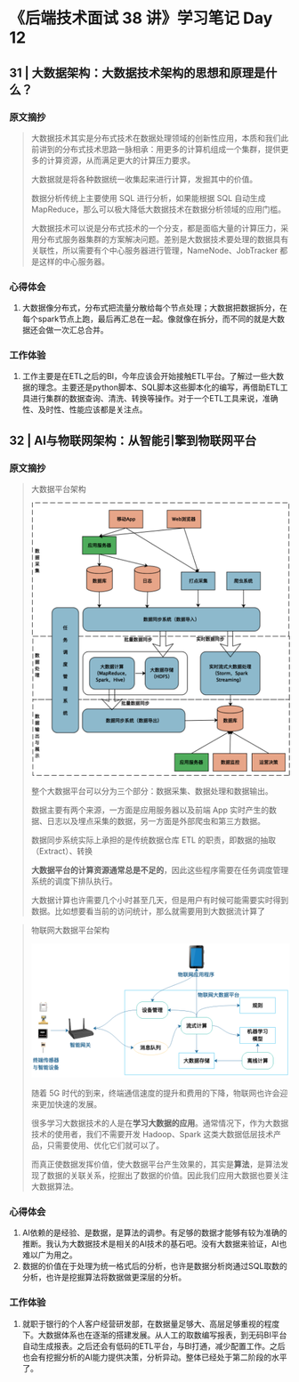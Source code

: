 # 《后端技术面试 38 讲》学习笔记 Day 12

## 31 | 大数据架构：大数据技术架构的思想和原理是什么？

### 原文摘抄

> 大数据技术其实是分布式技术在数据处理领域的创新性应用，本质和我们此前讲到的分布式技术思路一脉相承：用更多的计算机组成一个集群，提供更多的计算资源，从而满足更大的计算压力要求。
>
> 大数据就是将各种数据统一收集起来进行计算，发掘其中的价值。
>
> 数据分析传统上主要使用 SQL 进行分析，如果能根据 SQL 自动生成 MapReduce，那么可以极大降低大数据技术在数据分析领域的应用门槛。
>
> 大数据技术可以说是分布式技术的一个分支，都是面临大量的计算压力，采用分布式服务器集群的方案解决问题。差别是大数据技术要处理的数据具有关联性，所以需要有个中心服务器进行管理，NameNode、JobTracker 都是这样的中心服务器。

### 心得体会

1. 大数据像分布式，分布式把流量分散给每个节点处理；大数据把数据拆分，在每个spark节点上跑，最后再汇总在一起。像就像在拆分，而不同的就是大数据还会做一次汇总合并。

### 工作体验

1. 工作主要是在ETL之后的BI，今年应该会开始接触ETL平台。了解过一些大数据的理念。主要还是python脚本、SQL脚本这些脚本化的编写，再借助ETL工具进行集群的数据查询、清洗、转换等操作。对于一个ETL工具来说，准确性、及时性、性能应该都是关注点。

## 32 | AI与物联网架构：从智能引擎到物联网平台

### 原文摘抄

> 大数据平台架构
>
> ![img](12/01.png)
>
> 整个大数据平台可以分为三个部分：数据采集、数据处理和数据输出。
>
> 数据主要有两个来源，一方面是应用服务器以及前端 App 实时产生的数据、日志以及埋点采集的数据，另一方面是外部爬虫和第三方数据。
>
> 数据同步系统实际上承担的是传统数据仓库 ETL 的职责，即数据的抽取（Extract）、转换
>
> **大数据平台的计算资源通常总是不足的**，因此这些程序需要在任务调度管理系统的调度下排队执行。
>
> 大数据计算也许需要几个小时甚至几天，但是用户有时候可能需要实时得到数据。比如想要看当前的访问统计，那么就需要用到大数据流计算了

> 物联网大数据平台架构
>
> ![img](12/02.jpg)
>
> 随着 5G 时代的到来，终端通信速度的提升和费用的下降，物联网也许会迎来更加快速的发展。
>
> 很多学习大数据技术的人是在**学习大数据的应用**。通常情况下，作为大数据技术的使用者，我们不需要开发 Hadoop、Spark 这类大数据低层技术产品，只需要使用、优化它们就可以了。
>
> 而真正使数据发挥价值，使大数据平台产生效果的，其实是**算法**，是算法发现了数据的关联关系，挖掘出了数据的价值。因此我们应用大数据也要关注大数据算法。

### 心得体会

1. AI依赖的是经验、是数据，是算法的调参。有足够的数据才能够有较为准确的推断。我认为大数据技术是相关的AI技术的基石吧。没有大数据来验证，AI也难以广为用之。
2. 数据的价值在于处理为统一格式后的分析，也许是数据分析岗通过SQL取数的分析，也许是挖掘算法将数据做更深层的分析。

### 工作体验

1. 就职于银行的个人客户经营研发部，在数据量足够大、高层足够重视的程度下。大数据体系也在逐渐的搭建发展。从人工的取数编写报表，到无码BI平台自动生成报表。之后还会有低码的ETL平台，与BI打通，减少配置工作。之后也会有挖掘分析的AI能力提供决策，分析异动。整体已经处于第二阶段的水平了。
